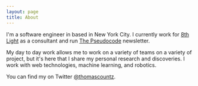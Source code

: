 ```yaml
---
layout: page
title: About
---
```


I'm a software engineer in based in New York City. I currently work for [8th Light](https://8thlight.com) as a consultant and run [The Pseudocode](https://thepseudocode.com/) newsletter.

My day to day work allows me to work on a variety of teams on a variety of project, but it's here that I share my personal research and discoveries. I work with web technologies, machine learning, and robotics.

You can find my on Twitter [@thomascountz](https://twitter.com/thomascountz).
